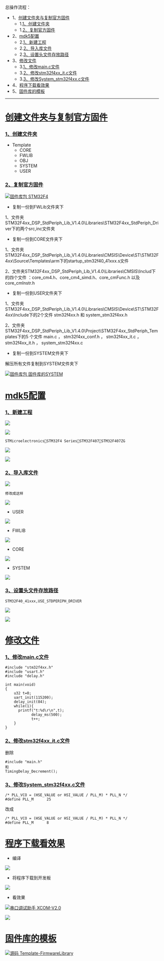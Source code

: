 总操作流程：
- 1、[创建文件夹与复制官方固件](#STM-M4-01)
    - 1.[1、创建文件夹](#STM-M4-01-01)
    - 1.[2、复制官方固件](#STM-M4-01-02)
- 2、[mdk5配置](#STM-M4-02)
    - 2.[1、新建工程](#STM-M4-02-01)
    - 2.[2、导入库文件](#STM-M4-02-02)
    - 2.[3、设置头文件存放路径](#STM-M4-02-03)
- 3、[修改文件](#STM-M4-03)
    - 3.[1、修改main.c文件](#STM-M4-03-01)
    - 3.[2、修改stm32f4xx_it.c文件](#STM-M4-03-02)
    - 3.[3、修改System_stm32f4xx.c文件](#STM-M4-03-03)
- 4、[程序下载看效果](#STM-M4-04)
- 5、[固件库的模板](#STM-M4-05)

***

# <a name="STM-M4-01" href="#" >创建文件夹与复制官方固件</a>

### <a name="STM-M4-01-01" href="#" >1、创建文件夹</a>
- Template
    - CORE
    - FWLIB
    - OBJ
    - SYSTEM
    - USER

### <a name="STM-M4-01-02" href="#" >2、复制官方固件</a>
[![](https://img.shields.io/badge/固件库包-STM32F4-green.svg "固件库包 STM32F4")](https://pan.baidu.com/s/1xzl-pU3svRJWJq7Gmx-XJQ)

- 复制一份到FWLib文件夹下

1、文件夹STM32F4xx_DSP_StdPeriph_Lib_V1.4.0\Libraries\STM32F4xx_StdPeriph_Driver下的两个src,inc文件夹

- 复制一份到CORE文件夹下

1、文件夹STM32F4xx_DSP_StdPeriph_Lib_V1.4.0\Libraries\CMSIS\Device\ST\STM32F4xx\Source\Templates\arm下的startup_stm32f40_41xxx.s文件

2、文件夹STM32F4xx_DSP_StdPeriph_Lib_V1.4.0\Libraries\CMSIS\Includ下的四个文件 ：core_cm4.h、core_cm4_simd.h、core_cmFunc.h 以及 core_cmInstr.h

- 复制一份到USER文件夹下

1、文件夹STM32F4xx_DSP_StdPeriph_Lib_V1.4.0\Libraries\CMSIS\Device\ST\STM32F4xx\Include下的2个文件 stm32f4xx.h 和 system_stm32f4xx.h

2、文件夹STM32F4xx_DSP_StdPeriph_Lib_V1.4.0\Project\STM32F4xx_StdPeriph_Templates下的5 个文件 main.c ， stm32f4xx_conf.h ， stm32f4xx_it.c ， stm32f4xx_it.h ，
     system_stm32f4xx.c

- 复制一份到SYSTEM文件夹下

解压所有文件复制到SYSTEM文件夹下

[![](https://img.shields.io/badge/固件库包-固件库的SYSTEM-green.svg "固件库包 固件库的SYSTEM")](https://pan.baidu.com/s/1_my0ZKbXjw3F0LHo22UIpA)


# <a name="STM-M4-02" href="#" >mdk5配置</a>

### <a name="STM-M4-02-01" href="#" >1、新建工程</a>

![](image/1-1.png)

![](image/1-2.png)

`STMicroelectronicsSTM32F4 SeriesSTM32F407STM32F407ZG`

![](image/1-3.png)

![](image/1-4.png)

### <a name="STM-M4-02-02" href="#" >2、导入库文件</a>

![](image/1-5.png)

`修改成这样`

![](image/1-6.png)

- USER

![](image/1-7.png)

- FWLIB

![](image/1-8.png)

- CORE

![](image/1-9.png)

- SYSTEM

![](image/1-10.png)





### <a name="STM-M4-02-03" href="#" >3、设置头文件存放路径</a>

`
STM32F40_41xxx,USE_STDPERIPH_DRIVER
`

![](image/1-11.png)

![](image/1-12.png)

# <a name="STM-M4-03" href="#" >修改文件</a>
### <a name="STM-M4-03-01" href="#" >1、修改main.c文件</a>
```
#include "stm32f4xx.h"
#include "usart.h"
#include "delay.h"

int main(void)
{
	u32 t=0;
	uart_init(115200);
	delay_init(84);
	while(1){
	  printf("t:%d\r\n",t);
			delay_ms(500);
			t++;
	}
}

```
### <a name="STM-M4-03-02" href="#" >2、修改stm32f4xx_it.c文件</a>
删除
```
#include "main.h"
和
TimingDelay_Decrement();
```
### <a name="STM-M4-03-03" href="#" >3、修改System_stm32f4xx.c文件</a>
```
/* PLL_VCO = (HSE_VALUE or HSI_VALUE / PLL_M) * PLL_N */
#define PLL_M      25
```
改成
```
/* PLL_VCO = (HSE_VALUE or HSI_VALUE / PLL_M) * PLL_N */
#define PLL_M      8
```
# <a name="STM-M4-04" href="#" >程序下载看效果</a>
- 编译

![](image/1-13.png)

- 将程序下载到开发板

![](image/1-14.png)

- 看效果

[![](https://img.shields.io/badge/串口调试助手-XCOM--V2.0-green.svg "串口调试助手 XCOM-V2.0")](https://pan.baidu.com/s/1iMreHEGIuCFW5OooHrUAKQ)


![](image/1-15.gif)


# <a name="STM-M4-05" href="#" >固件库的模板</a>

[![](https://img.shields.io/badge/源码-Template--FirmwareLibrary-blue.svg "源码 Template-FirmwareLibrary")](https://github.com/lidekai/Template-FirmwareLibrary.git)
